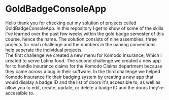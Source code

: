 # GoldBadgeConsoleApp
Hello thank you for checking out my solution of projects called GoldBadgeConsoleApp. In this repository I get to show of some of the skills I've learned over the past few weeks within the gold badge semester of this course, hence the name.
The solution consists of nine assemblies, three projects for each challenge and the numbers in the naming conventions help seperate the individual projects.  
The first challenge we created a new menu for Komodo Insurance, Which i created to serve Latinx food.
The second challenge we created a new app for to handle insurance claims for the Komodo Claims department because they came across a bug in their software.
In the third challenge we helped Komodo Insurance fix their badging system by creating a new app that would display a badge ID and the list of doors it's accessible to, as well as allow you to edit, create, update, or delete a badge ID and the doors they're accessible to. 
